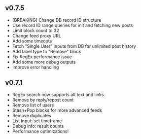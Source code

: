 ## v0.7.5

- [BREAKING] Change DB record ID structure
- Use record ID range queries for init and fetching new posts
- Limit block count to 32
- Change feed proxy URL
- Add some timeouts
- Fetch "Single User" inputs from DB for unlimited post history
- Add label type to "Remove" block
- Fix RegEx performance issue
- Add some more debug outputs
- Improve error handling


## v0.7.1

- RegEx search now supports alt text and links
- Remove by reply/repost count
- Remove list of users
- Stash+Pop blocks for more advanced feeds
- Remove duplicates
- List Input: set timeframe
- Debug info: result counts
- Performance optimizations!
